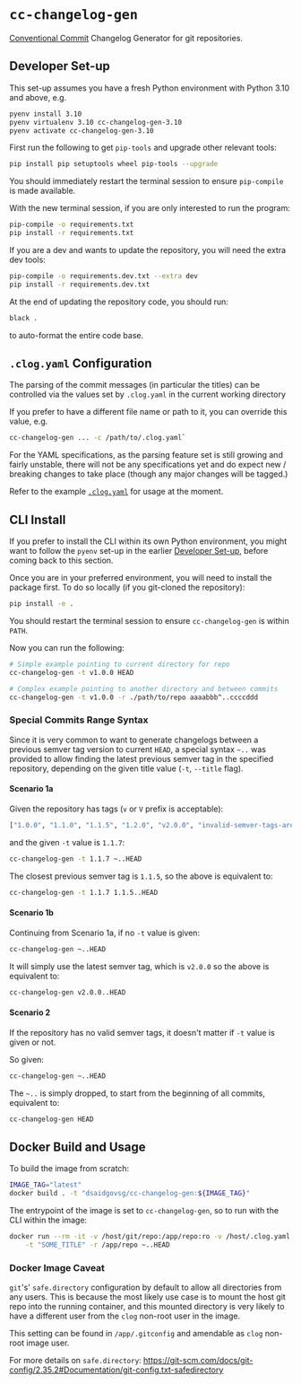 # `cc-changelog-gen`

[Conventional Commit](https://www.conventionalcommits.org/en/v1.0.0/) Changelog Generator for git
repositories.

## Developer Set-up

This set-up assumes you have a fresh Python environment with Python 3.10 and above, e.g.

```bash
pyenv install 3.10
pyenv virtualenv 3.10 cc-changelog-gen-3.10
pyenv activate cc-changelog-gen-3.10
```

First run the following to get `pip-tools` and upgrade other relevant tools:

```bash
pip install pip setuptools wheel pip-tools --upgrade
```

You should immediately restart the terminal session to ensure `pip-compile` is made available.

With the new terminal session, if you are only interested to run the program:

```bash
pip-compile -o requirements.txt
pip install -r requirements.txt
```

If you are a dev and wants to update the repository, you will need the extra dev tools:

```bash
pip-compile -o requirements.dev.txt --extra dev
pip install -r requirements.dev.txt
```

At the end of updating the repository code, you should run:

```bash
black .
```

to auto-format the entire code base.

## `.clog.yaml` Configuration

The parsing of the commit messages (in particular the titles) can be controlled via the values set
by `.clog.yaml` in the current working directory

If you prefer to have a different file name or path to it, you can override this value, e.g.

```bash
cc-changelog-gen ... -c /path/to/.clog.yaml`
```

For the YAML specifications, as the parsing feature set is still growing and fairly unstable, there
will not be any specifications yet and do expect new / breaking changes to take place (though any
major changes will be tagged.)

Refer to the example [`.clog.yaml`](.clog.yaml) for usage at the moment.

## CLI Install

If you prefer to install the CLI within its own Python environment, you might want to follow the
`pyenv` set-up in the earlier [Developer Set-up](#developer-set-up), before coming back to this
section.

Once you are in your preferred environment, you will need to install the package first. To do so
locally (if you git-cloned the repository):

```bash
pip install -e .
```

You should restart the terminal session to ensure `cc-changelog-gen` is within `PATH`.

Now you can run the following:

```bash
# Simple example pointing to current directory for repo
cc-changelog-gen -t v1.0.0 HEAD

# Complex example pointing to another directory and between commits
cc-changelog-gen -t v1.0.0 -r ./path/to/repo aaaabbb^..ccccddd
```

### Special Commits Range Syntax

Since it is very common to want to generate changelogs between a previous semver tag version to
current `HEAD`, a special syntax `~..` was provided to allow finding the latest previous semver tag
in the specified repository, depending on the given title value (`-t`, `--title` flag).

#### Scenario 1a

Given the repository has tags (`v` or `V` prefix is acceptable):

```python
["1.0.0", "1.1.0", "1.1.5", "1.2.0", "v2.0.0", "invalid-semver-tags-are-ignored"]
```

and the given `-t` value is `1.1.7`:

```bash
cc-changelog-gen -t 1.1.7 ~..HEAD
```

The closest previous semver tag is `1.1.5`, so the above is equivalent to:

```bash
cc-changelog-gen -t 1.1.7 1.1.5..HEAD
```

#### Scenario 1b

Continuing from Scenario 1a, if no `-t` value is given:

```bash
cc-changelog-gen ~..HEAD
```

It will simply use the latest semver tag, which is `v2.0.0` so the above is equivalent to:

```bash
cc-changelog-gen v2.0.0..HEAD
```

#### Scenario 2

If the repository has no valid semver tags, it doesn't matter if `-t` value is given or not.

So given:

```bash
cc-changelog-gen ~..HEAD
```

The `~..` is simply dropped, to start from the beginning of all commits, equivalent to:

```bash
cc-changelog-gen HEAD
```

## Docker Build and Usage

To build the image from scratch:

```bash
IMAGE_TAG="latest"
docker build . -t "dsaidgovsg/cc-changelog-gen:${IMAGE_TAG}"
```

The entrypoint of the image is set to `cc-changelog-gen`, so to run with the CLI within the image:

```bash
docker run --rm -it -v /host/git/repo:/app/repo:ro -v /host/.clog.yaml:/app/.clog.yaml:ro "dsaidgovsg/cc-changelog-gen:${IMAGE_TAG}" \
    -t "SOME_TITLE" -r /app/repo ~..HEAD
```

### Docker Image Caveat

`git`'s' `safe.directory` configuration by default to allow all directories from any users. This is
because the most likely use case is to mount the host git repo into the running container, and this
mounted directory is very likely to have a different user from the `clog` non-root user in the
image.

This setting can be found in `/app/.gitconfig` and amendable as `clog` non-root image user.

For more details on `safe.directory`:
<https://git-scm.com/docs/git-config/2.35.2#Documentation/git-config.txt-safedirectory>
